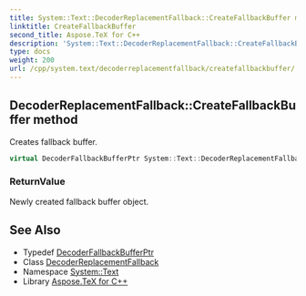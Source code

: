 ```yaml
---
title: System::Text::DecoderReplacementFallback::CreateFallbackBuffer method
linktitle: CreateFallbackBuffer
second_title: Aspose.TeX for C++
description: 'System::Text::DecoderReplacementFallback::CreateFallbackBuffer method. Creates fallback buffer in C++.'
type: docs
weight: 200
url: /cpp/system.text/decoderreplacementfallback/createfallbackbuffer/
---
```

## DecoderReplacementFallback::CreateFallbackBuffer method


Creates fallback buffer.

```cpp
virtual DecoderFallbackBufferPtr System::Text::DecoderReplacementFallback::CreateFallbackBuffer() override
```


### ReturnValue

Newly created fallback buffer object.

## See Also

* Typedef [DecoderFallbackBufferPtr](../../../system/decoderfallbackbufferptr/)
* Class [DecoderReplacementFallback](../)
* Namespace [System::Text](../../)
* Library [Aspose.TeX for C++](../../../)
